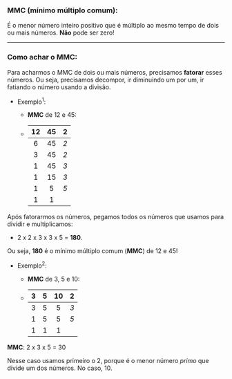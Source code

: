 ### MMC (mínimo múltiplo comum):

É o menor número inteiro positivo que é múltiplo ao mesmo tempo de dois ou mais números. **Não** pode ser zero!

___

### Como achar o MMC:

Para acharmos o MMC de dois ou mais números, precisamos **fatorar** esses números. Ou seja, precisamos decompor, ir diminuindo um por um, ir fatiando o número usando a divisão.

* Exemplo<sup>1</sup>:

	* **MMC** de 12 e 45:
	
	* 	|  12  |  45  |   2   |
		|:----:|:----:| :---: |
		|  6   |  45  |  *2*  |
		|  3   |  45  |  *2*  |
		|  1   |  45  |  *3*  |
		|  1   |  15  |  *3*  |
		|  1   |   5  |  *5*  |
		|  1   |   1  |

Após fatorarmos os números, pegamos todos os números que usamos para dividir e multiplicamos:

* 2 x 2 x 3 x 3 x 5 = **180**.

Ou seja, **180** é o mínimo múltiplo comum (**MMC**) de 12 e 45!


* Exemplo<sup>2</sup>:

	* **MMC** de 3, 5 e 10:

	* |  3  |  5  |  10  |  2  |
	  |:---:|:---:|:----:| :-: |
	  |  3  |  5  |   5  | *3* |
	  |  1  |  5  |   5  | *5* |
	  |  1  |  1  |   1  |

**MMC**: 2 x 3 x 5 = 30

Nesse caso usamos primeiro o 2, porque é o menor número *primo* que divide um dos números. No caso, 10.
